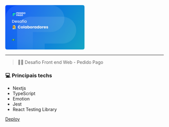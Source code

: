 <div align="left">

<img src=".github/assets/Cover.png" alt="Logo do projeto" width="50%"/>

</div>

<hr/>

>  👨‍💻️ Desafio Front end Web - Pedido Pago

### 💻 Principais techs

- Nextjs
- TypeScript
- Emotion
- Jest
- React Testing Library

[Deploy](https://challenge-pedido-pago-ten.vercel.app/)
